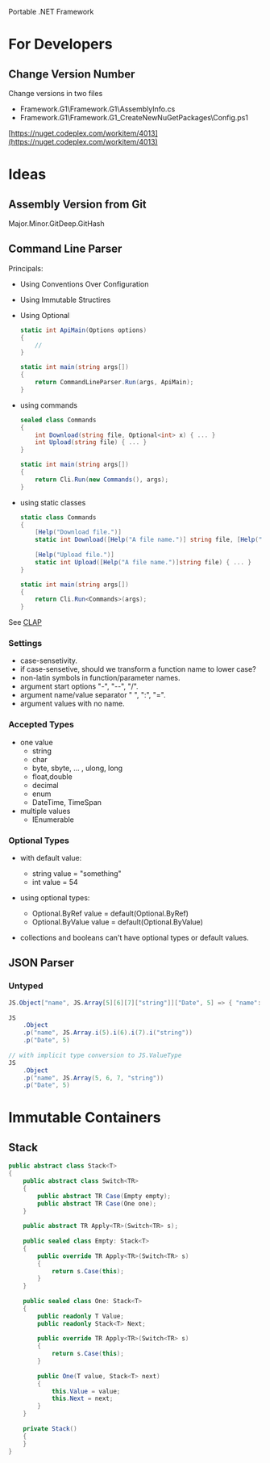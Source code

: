 ﻿Portable .NET Framework 

# For Developers

## Change Version Number

Change versions in two files

- Framework.G1\Framework.G1\AssemblyInfo.cs
- Framework.G1\Framework.G1\_CreateNewNuGetPackages\Config.ps1 

[https://nuget.codeplex.com/workitem/4013](https://nuget.codeplex.com/workitem/4013)

# Ideas

## Assembly Version from Git

Major.Minor.GitDeep.GitHash

## Command Line Parser

Principals:

- Using Conventions Over Configuration
- Using Immutable Structires
- Using Optional

    ```C#
    static int ApiMain(Options options)
    {
        //
    }

    static int main(string args[])
    {
        return CommandLineParser.Run(args, ApiMain);
    }
    ```
    
- using commands

    ```C#
    sealed class Commands
    {
        int Download(string file, Optional<int> x) { ... }
        int Upload(string file) { ... }
    } 
    
    static int main(string args[])
    {
        return Cli.Run(new Commands(), args);
    }
    ```
    
- using static classes

    ```C#
    static class Commands
    {
        [Help("Download file.")]
        static int Download([Help("A file name.")] string file, [Help("Version)] Optional<int> version) { ... }
        
        [Help("Upload file.")]
        static int Upload([Help("A file name.")]string file) { ... }
    } 
    
    static int main(string args[])
    {
        return Cli.Run<Commands>(args);
    }
    ```
    
See [CLAP](http://adrianaisemberg.github.io/CLAP/)
    
### Settings

- case-sensetivity.
- if case-sensetive, should we transform a function name to lower case?
- non-latin symbols in function/parameter names.
- argument start options "-", "--", "/".
- argument name/value separator " ", ":", "=".
- argument values with no name.

### Accepted Types

- one value
    - string
    - char
    - byte, sbyte, ... , ulong, long
    - float,double
    - decimal
    - enum
    - DateTime, TimeSpan
- multiple values
    - IEnumerable
    
### Optional Types

- with default value:
    - string value = "something"
    - int value = 54
- using optional types:
    - Optional.ByRef<string> value = default(Optional.ByRef<string>)
    - Optional.ByValue<int> value = default(Optional.ByValue<int>)
    
- collections and booleans can't have optional types or default values. 

## JSON Parser

### Untyped

```C#
JS.Object["name", JS.Array[5][6][7]["string"]]["Date", 5] => { "name": [ 5, 6, 7, "string"], "Date": 5 }
    
JS
    .Object
    .p("name", JS.Array.i(5).i(6).i(7).i("string"))
    .p("Date", 5)
    
// with implicit type conversion to JS.ValueType    
JS
    .Object
    .p("name", JS.Array(5, 6, 7, "string"))
    .p("Date", 5)
```    
    
# Immutable Containers

## Stack

```C#
public abstract class Stack<T> 
{
    public abstract class Switch<TR>
    {
        public abstract TR Case(Empty empty);
        public abstract TR Case(One one);
    }
    
    public abstract TR Apply<TR>(Switch<TR> s);
    
    public sealed class Empty: Stack<T>
    {
        public override TR Apply<TR>(Switch<TR> s)
        {
            return s.Case(this);
        }
    }
    
    public sealed class One: Stack<T>
    {
        public readonly T Value;
        public readonly Stack<T> Next;
    
        public override TR Apply<TR>(Switch<TR> s)
        {
            return s.Case(this);
        }
        
        public One(T value, Stack<T> next)
        {
            this.Value = value;
            this.Next = next;
        }
    }
    
    private Stack()
    {
    }
} 
``` 
    
